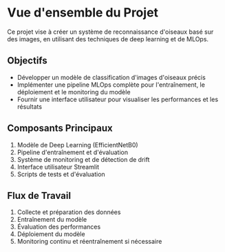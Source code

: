 # Vue d'ensemble du Projet

Ce projet vise à créer un système de reconnaissance d'oiseaux basé sur des images, en utilisant des techniques de deep learning et de MLOps.

## Objectifs

- Développer un modèle de classification d'images d'oiseaux précis
- Implémenter une pipeline MLOps complète pour l'entraînement, le déploiement et le monitoring du modèle
- Fournir une interface utilisateur pour visualiser les performances et les résultats

## Composants Principaux

1. Modèle de Deep Learning (EfficientNetB0)
2. Pipeline d'entraînement et d'évaluation
3. Système de monitoring et de détection de drift
4. Interface utilisateur Streamlit
5. Scripts de tests et d'évaluation

## Flux de Travail

1. Collecte et préparation des données
2. Entraînement du modèle
3. Évaluation des performances
4. Déploiement du modèle
5. Monitoring continu et réentraînement si nécessaire